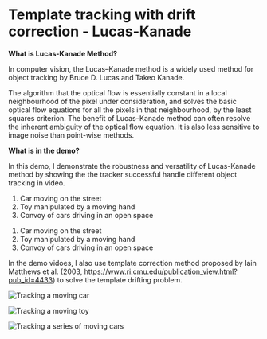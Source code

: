 # Template tracking with drift correction - Lucas-Kanade


**What is Lucas-Kanade Method?**

In computer vision, the Lucas–Kanade method is a widely used method for object tracking by Bruce D. Lucas and Takeo Kanade. 

The algorithm that the optical flow is essentially constant in a local neighbourhood of the pixel under consideration, and solves the basic optical flow equations for all the pixels in that neighbourhood, by the least squares criterion.
The benefit of Lucas–Kanade method can often resolve the inherent ambiguity of the optical flow equation. It is also less sensitive to image noise than point-wise methods. 

**What is in the demo?**

In this demo, I demonstrate the robustness and versatility of Lucas-Kanade method by showing the the tracker successful handle different object tracking in video. 
1) Car moving on the street
2) Toy manipulated by a moving hand 
3) Convoy of cars driving in an open space

1. Car moving on the street
1. Toy manipulated by a moving hand 
1. Convoy of cars driving in an open space

In the demo vidoes, I also use template correction method proposed by Iain Matthews et al. (2003, https://www.ri.cmu.edu/publication_view.html?pub_id=4433) to solve the template drifting problem. 

![Tracking a moving car](demo/car_with_drift_correction.gif)

![Tracking a moving toy](demo/sylv_with_drift_correction.gif)

![Tracking a series of moving cars](demo/airfield_forward_k_motion_tracking.gif)
